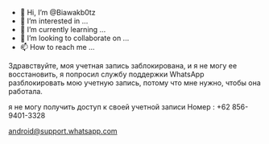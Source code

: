 - 👋 Hi, I’m @Biawakb0tz
- 👀 I’m interested in ...
- 🌱 I’m currently learning ...
- 💞️ I’m looking to collaborate on ...
- 📫 How to reach me ...

<!---
Biawakb0tz/Biawakb0tz is a ✨ special ✨ repository because its `README.md` (this file) appears on your GitHub profile.
You can click the Preview link to take a look at your changes.
--->
Здравствуйте, моя учетная запись заблокирована, и я не могу ее восстановить, я попросил службу поддержки WhatsApp разблокировать мою учетную запись, потому что мне нужно, чтобы она работала.

я не могу получить доступ к своей учетной записи
Номер : +62 856-9401-3328

android@support.whatsapp.com
